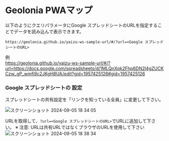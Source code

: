 # Geolonia PWAマップ

以下のようにクエリパラメータにGoogle スプレッドシートのURLを指定することでデータを読み込んで表示できます。

```
https://geolonia.github.io/yaizu-ws-sample-url/#/?url=<Google スプレッドシートのURL>
```

例  
https://geolonia.github.io/yaizu-ws-sample-url/#/?url=https://docs.google.com/spreadsheets/d/1MLQnXpk2Fhp6DN2l4gZUCKCzw_gP_wmfi9c2JKgH8UA/edit?gid=1957425126#gid=1957425126

### Google スプレッドシートの 設定

スプレッドシートの共有設定を「リンクを知っている全員」に変更して下さい。

![スクリーンショット 2024-09-05 18 34 05](https://github.com/user-attachments/assets/5604aa22-6830-4a20-b8a5-a4078ec4620a)


URLを取得して、`?url=<Google スプレッドシートのURL>`でURLに追加して下さい。
※ 注意: URLは共有URLではなくブラウザのURLを使用して下さい
![スクリーンショット 2024-09-05 18 38 34](https://github.com/user-attachments/assets/8a9b1b77-513d-436d-9b2c-ce1de3b521fe)


